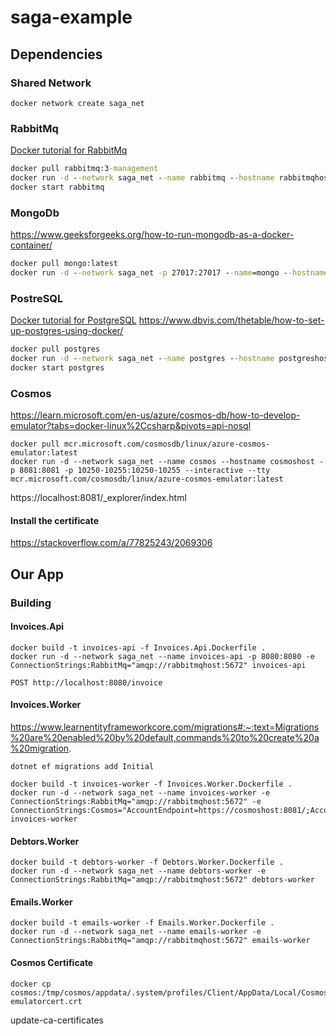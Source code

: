 # saga-example

## Dependencies

### Shared Network

```
docker network create saga_net
```

### RabbitMq

[Docker tutorial for RabbitMq](https://www.svix.com/resources/guides/rabbitmq-docker-setup-guide/#step-1-pulling-the-rabbitmq-docker-image)

```cmd
docker pull rabbitmq:3-management
docker run -d --network saga_net --name rabbitmq --hostname rabbitmqhost -p 5672:5672 -p 15672:15672 rabbitmq:3-management
docker start rabbitmq
```

### MongoDb

https://www.geeksforgeeks.org/how-to-run-mongodb-as-a-docker-container/

```cmd
docker pull mongo:latest
docker run -d --network saga_net -p 27017:27017 --name=mongo --hostname mongohost -e MONGO_INITDB_ROOT_USERNAME=admin -e MONGO_INITDB_ROOT_PASSWORD=password -e MONGO_INITDB_DATABASE=orders-db mongo:latest
```

### PostreSQL

[Docker tutorial for PostgreSQL](https://www.docker.com/blog/how-to-use-the-postgres-docker-official-image/)
https://www.dbvis.com/thetable/how-to-set-up-postgres-using-docker/

```cmd
docker pull postgres
docker run -d --network saga_net --name postgres --hostname postgreshost -p 5432:5432 -e POSTGRES_PASSWORD=mysecretpassword -v postgres_data:/var/lib/postgresql/data postgres
docker start postgres
```

### Cosmos 

https://learn.microsoft.com/en-us/azure/cosmos-db/how-to-develop-emulator?tabs=docker-linux%2Ccsharp&pivots=api-nosql

```
docker pull mcr.microsoft.com/cosmosdb/linux/azure-cosmos-emulator:latest
docker run -d --network saga_net --name cosmos --hostname cosmoshost -p 8081:8081 -p 10250-10255:10250-10255 --interactive --tty mcr.microsoft.com/cosmosdb/linux/azure-cosmos-emulator:latest
```

https://localhost:8081/_explorer/index.html

#### Install the certificate

https://stackoverflow.com/a/77825243/2069306

## Our App

### Building

#### Invoices.Api

```
docker build -t invoices-api -f Invoices.Api.Dockerfile .
docker run -d --network saga_net --name invoices-api -p 8080:8080 -e ConnectionStrings:RabbitMq="amqp://rabbitmqhost:5672" invoices-api 
```

`POST http://localhost:8080/invoice`

#### Invoices.Worker

https://www.learnentityframeworkcore.com/migrations#:~:text=Migrations%20are%20enabled%20by%20default,commands%20to%20create%20a%20migration.

```
dotnet ef migrations add Initial

docker build -t invoices-worker -f Invoices.Worker.Dockerfile .
docker run -d --network saga_net --name invoices-worker -e ConnectionStrings:RabbitMq="amqp://rabbitmqhost:5672" -e ConnectionStrings:Cosmos="AccountEndpoint=https://cosmoshost:8081/;AccountKey=C2y6yDjf5/R+ob0N8A7Cgv30VRDJIWEHLM+4QDU5DE2nQ9nDuVTqobD4b8mGGyPMbIZnqyMsEcaGQy67XIw/Jw==" invoices-worker 

```

#### Debtors.Worker

```
docker build -t debtors-worker -f Debtors.Worker.Dockerfile .
docker run -d --network saga_net --name debtors-worker -e ConnectionStrings:RabbitMq="amqp://rabbitmqhost:5672" debtors-worker 
```

#### Emails.Worker

```
docker build -t emails-worker -f Emails.Worker.Dockerfile .
docker run -d --network saga_net --name emails-worker -e ConnectionStrings:RabbitMq="amqp://rabbitmqhost:5672" emails-worker 
```

#### Cosmos Certificate

```
docker cp cosmos:/tmp/cosmos/appdata/.system/profiles/Client/AppData/Local/CosmosDBEmulator/emulator.pem emulatorcert.crt

```


update-ca-certificates